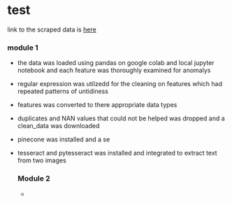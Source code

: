 # test

link to the scraped data is [here](https://drive.google.com/drive/folders/1F4YVmGjnaF63L6JrsYvwAXVaeHd7ej5L?usp=drive_link)

### module 1
- the data was loaded using pandas on google colab and local jupyter notebook and each feature was thoroughly examined for anomalys
- regular expression was utilzedd for the cleaning on features which had repeated patterns of untidiness
- features was converted to there appropriate data types
- duplicates and NAN values that could not be helped was dropped and a clean_data was downloaded
- pinecone was installed and a se
- tesseract and pytesseract was installed and integrated to extract text from two images 

  ### Module 2
  - 
